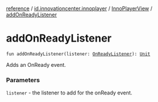 [reference](../../index.md) / [id.innovationcenter.innoplayer](../index.md) / [InnoPlayerView](index.md) / [addOnReadyListener](./add-on-ready-listener.md)

# addOnReadyListener

`fun addOnReadyListener(listener: `[`OnReadyListener`](../../id.innovationcenter.innoplayer.events.listeners/-video-player-events/-on-ready-listener/index.md)`): `[`Unit`](https://kotlinlang.org/api/latest/jvm/stdlib/kotlin/-unit/index.html)

Adds an OnReady event.

### Parameters

`listener` - the listener to add for the onReady event.
